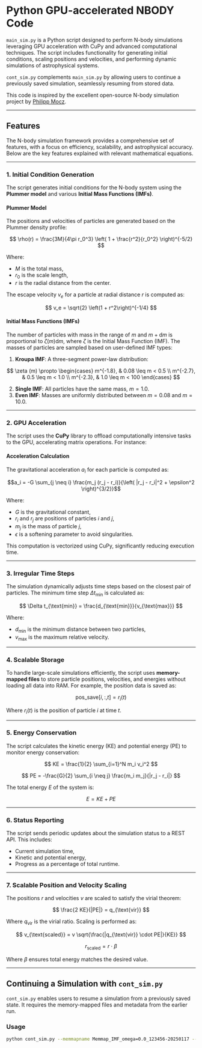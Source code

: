 # Python GPU-accelerated NBODY Code

`main_sim.py` is a Python script designed to perform N-body simulations leveraging GPU acceleration with CuPy and advanced computational techniques. The script includes functionality for generating initial conditions, scaling positions and velocities, and performing dynamic simulations of astrophysical systems.

`cont_sim.py` complements `main_sim.py` by allowing users to continue a previously saved simulation, seamlessly resuming from stored data.

This code is inspired by the excellent open-source N-body simulation project by [Philipp Mocz](https://github.com/pmocz/nbody-python).

---

## Features

The N-body simulation framework provides a comprehensive set of features, with a focus on efficiency, scalability, and astrophysical accuracy. Below are the key features explained with relevant mathematical equations.

---

### 1. **Initial Condition Generation**
The script generates initial conditions for the N-body system using the **Plummer model** and various **Initial Mass Functions (IMFs)**.

#### Plummer Model
The positions and velocities of particles are generated based on the Plummer density profile:

$$
\rho(r) = \frac{3M}{4\pi r_0^3} \left( 1 + \frac{r^2}{r_0^2} \right)^{-5/2}
$$

Where:
- $M$ is the total mass,
- $r_0$ is the scale length,
- $r$ is the radial distance from the center.

The escape velocity $v_e$ for a particle at radial distance $r$ is computed as:

$$
v_e = \sqrt{2} \left(1 + r^2\right)^{-1/4}
$$

#### Initial Mass Functions (IMFs)
The number of particles with mass in the range of $m$ and $m+\text{d}m$ is proportional to $\zeta(m) \text{d}m$, where $\zeta$ is the Initial Mass Function (IMF). The masses of particles are sampled based on user-defined IMF types:
1. **Kroupa IMF**: A three-segment power-law distribution:

$$
\zeta (m) \propto 
\begin{cases} 
m^{-1.8}, & 0.08 \leq m < 0.5 \\
m^{-2.7}, & 0.5 \leq m < 1.0 \\
m^{-2.3}, & 1.0 \leq m < 100 
\end{cases}
$$

2. **Single IMF**: All particles have the same mass, $m = 1.0$.
3. **Even IMF**: Masses are uniformly distributed between $m = 0.08$ and $m = 10.0$.

---

### 2. **GPU Acceleration**
The script uses the **CuPy** library to offload computationally intensive tasks to the GPU, accelerating matrix operations. For instance:

#### Acceleration Calculation
The gravitational acceleration $a_i$ for each particle is computed as:

$$a_i = -G \sum_{j \neq i} \frac{m_j (r_j - r_i)}{\left( |r_j - r_i|^2 + \epsilon^2 \right)^{3/2}}$$

Where:
- $G$ is the gravitational constant,
- $r_i$ and $r_j$ are positions of particles $i$ and $j$,
- $m_j$ is the mass of particle $j$,
- $\epsilon$ is a softening parameter to avoid singularities.

This computation is vectorized using CuPy, significantly reducing execution time.

---

### 3. **Irregular Time Steps**
The simulation dynamically adjusts time steps based on the closest pair of particles. The minimum time step $\Delta t_{\text{min}}$ is calculated as:

$$
\Delta t_{\text{min}} = \frac{d_{\text{min}}}{v_{\text{max}}}
$$

Where:
- $d_{\text{min}}$ is the minimum distance between two particles,
- $v_{\text{max}}$ is the maximum relative velocity.

---

### 4. **Scalable Storage**
To handle large-scale simulations efficiently, the script uses **memory-mapped files** to store particle positions, velocities, and energies without loading all data into RAM. For example, the position data is saved as:

$$ \text{pos\_save}[i, :, t] = r_i(t) $$

Where $r_i(t)$ is the position of particle $i$ at time $t$.

---

### 5. **Energy Conservation**
The script calculates the kinetic energy (KE) and potential energy (PE) to monitor energy conservation:

$$
KE = \frac{1}{2} \sum_{i=1}^N m_i v_i^2
$$

$$
PE = -\frac{G}{2} \sum_{i \neq j} \frac{m_i m_j}{|r_j - r_i|}
$$

The total energy $E$ of the system is:

$$
E = KE + PE
$$

---

### 6. **Status Reporting**
The script sends periodic updates about the simulation status to a REST API. This includes:
- Current simulation time,
- Kinetic and potential energy,
- Progress as a percentage of total runtime.

---

### 7. **Scalable Position and Velocity Scaling**
The positions $r$ and velocities $v$ are scaled to satisfy the virial theorem:

$$
\frac{2 KE}{|PE|} = q_{\text{vir}}
$$

Where $q_{\text{vir}}$ is the virial ratio. Scaling is performed as:

$$
v_{\text{scaled}} = v \sqrt{\frac{|q_{\text{vir}} \cdot PE|}{KE}}
$$

$$
r_{\text{scaled}} = r \cdot \beta
$$

Where $\beta$ ensures total energy matches the desired value.

---

## Continuing a Simulation with `cont_sim.py`

`cont_sim.py` enables users to resume a simulation from a previously saved state. It requires the memory-mapped files and metadata from the earlier run.

### Usage
```bash
python cont_sim.py --memmapname Memmap_IMF_omega=0.0_123456-20250117 --metadataname metadata.pkl --tstart 10 --tend 20 --storeinterval 40 --scalefactor 0.4 --softening 0.1
